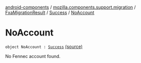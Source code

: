 [android-components](../../../index.md) / [mozilla.components.support.migration](../../index.md) / [FxaMigrationResult](../index.md) / [Success](index.md) / [NoAccount](./-no-account.md)

# NoAccount

`object NoAccount : `[`Success`](index.md) [(source)](https://github.com/mozilla-mobile/android-components/blob/master/components/support/migration/src/main/java/mozilla/components/support/migration/FennecFxaMigration.kt#L58)

No Fennec account found.

